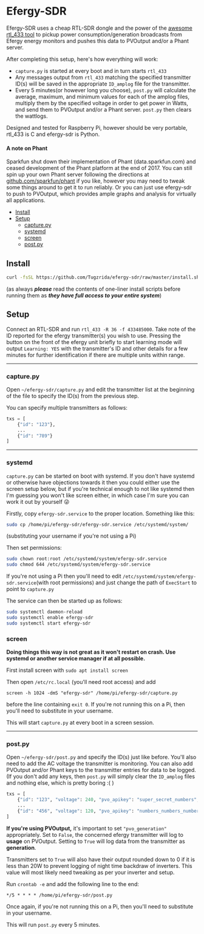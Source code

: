 # Efergy-SDR

Efergy-SDR uses a cheap RTL-SDR dongle and the power of the [awesome rtl_433 tool](https://github.com/merbanan/rtl_433) to pickup power consumption/generation broadcasts from Efergy energy monitors and pushes this data to PVOutput and/or a Phant server.

After completing this setup, here's how everything will work:

* `capture.py` is started at every boot and in turn starts `rtl_433`
* Any messages output from `rtl_433` matching the specified transmitter ID(s) will be saved in the appropriate `ID_amplog` file for the transmitter.
* Every 5 minutes(or however long you choose), `post.py` will calculate the average, maximum, and minimum values for each of the amplog files, multiply them by the specified voltage in order to get power in Watts, and send them to PVOutput and/or a Phant server. `post.py` then clears the wattlogs.

Designed and tested for Raspberry Pi, however should be very portable, rtl_433 is C and efergy-sdr is Python.

#### A note on Phant
Sparkfun shut down their implementation of Phant (data.sparkfun.com) and ceased development of the Phant platform at the end of 2017. You can still spin up your own Phant server following the directions at [github.com/sparkfun/phant](https://github.com/sparkfun/phant) if you like, however you may need to tweak some things around to get it to run reliably. Or you can just use efergy-sdr to push to PVOutput, which provides ample graphs and analysis for virtually all applications.

* [Install](#install)
* [Setup](#setup)
  * [capture.py](#capturepy)
  * [systemd](#systemd)
  * [screen](#screen)
  * [post.py](#postpy)

## Install
```bash
curl -fsSL https://github.com/Tugzrida/efergy-sdr/raw/master/install.sh | bash
```
(as always ***please*** read the contents of one-liner install scripts before running them as ***they have full access to your entire system***)

## Setup
Connect an RTL-SDR and run `rtl_433 -R 36 -f 433485000`. Take note of the ID reported for the efergy transmitter(s) you wish to use. Pressing the button on the front of the efergy unit briefly to start learning mode will output `Learning: YES` with the transmitter's ID and other details for a few minutes for further identification if there are multiple units within range.

---
### capture.py
Open `~/efergy-sdr/capture.py` and edit the transmitter list at the beginning of the file to specify the ID(s) from the previous step.

You can specify multiple transmitters as follows:
```python
txs = [
    {"id": "123"},
    ...
    {"id": "789"}
]
```
---
### systemd
`capture.py` can be started on boot with systemd. If you don't have systemd or otherwise have objections towards it then you could either use the screen setup below, but if you're technical enough to not like systemd then I'm guessing you won't like screen either, in which case I'm sure you can work it out by yourself :stuck_out_tongue_winking_eye:

Firstly, copy `efergy-sdr.service` to the proper location. Something like this:
```bash
sudo cp /home/pi/efergy-sdr/efergy-sdr.service /etc/systemd/system/
```
(substituting your username if you're not using a Pi)

Then set permissions:
```bash
sudo chown root:root /etc/systemd/system/efergy-sdr.service
sudo chmod 644 /etc/systemd/system/efergy-sdr.service
```

If you're not using a Pi then you'll need to edit `/etc/systemd/system/efergy-sdr.service`(with root permissions) and just change the path of `ExecStart` to point to `capture.py`

The service can then be started up as follows:
```bash
sudo systemctl daemon-reload
sudo systemctl enable efergy-sdr
sudo systemctl start efergy-sdr
```

### screen

**Doing things this way is not great as it won't restart on crash. Use systemd or another service manager if at all possible.**

First install screen with `sudo apt install screen`

Then open `/etc/rc.local` (you'll need root access) and add
```
screen -h 1024 -dmS "efergy-sdr" /home/pi/efergy-sdr/capture.py
```
before the line containing `exit 0`. If you're not running this on a Pi, then you'll need to substitute in your username.

This will start `capture.py` at every boot in a screen session.

---
### post.py
Open `~/efergy-sdr/post.py` and specify the ID(s) just like before. You'll also need to add the AC voltage the transmitter is monitoring. You can also add PVOutput and/or Phant keys to the transmitter entries for data to be logged. (If you don't add any keys, then `post.py` will simply clear the `ID_amplog` files and nothing else, which is pretty boring :( )

```python
txs = [
    {"id": "123", "voltage": 240, "pvo_apikey": "super_secret_numbers", "pvo_sysid": "12345", "pvo_generation": False, "phant_public": "itsasecret", "phant_private": "shhhhhh"},
    ...
    {"id": "456", "voltage": 120, "pvo_apikey": "numbers_numbers_numbers", "pvo_sysid": "67890", "pvo_generation": True, "phant_public": "verysecret", "phant_private": "secretsauce"}
]
```

**If you're using PVOutput,** it's important to set `"pvo_generation"` appropriately. Set to `False`, the concerned efergy transmitter will log to **usage** on PVOutput. Setting to `True` will log data from the transmitter as **generation**.

Transmitters set to `True` will also have their output rounded down to 0 if it is less than 20W to prevent logging of night time backdraw of inverters. This value will most likely need tweaking as per your inverter and setup.

Run `crontab -e` and add the following line to the end:
```
*/5 * * * * /home/pi/efergy-sdr/post.py
```
Once again, if you're not running this on a Pi, then you'll need to substitute in your username.

This will run `post.py` every 5 minutes.
